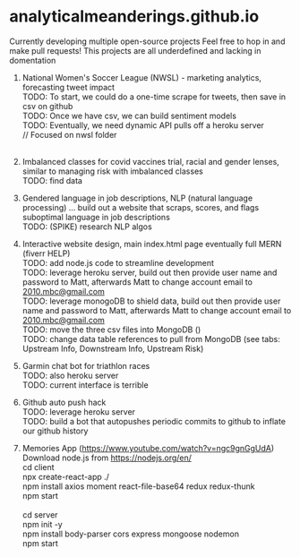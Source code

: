 # analyticalmeanderings.github.io

Currently developing multiple open-source projects
Feel free to hop in and make pull requests!
This projects are all underdefined and lacking in domentation

1) National Women's Soccer League (NWSL) - marketing analytics, forecasting tweet impact<br />
    TODO: To start, we could do a one-time scrape for tweets, then save in csv on github<br />
    TODO: Once we have csv, we can build sentiment models<br />
    TODO: Eventually, we need dynamic API pulls off a heroku server<br />
    // Focused on nwsl folder<br />
    <br />
2) Imbalanced classes for covid vaccines trial, racial and gender lenses, similar to managing risk with imbalanced classes<br />
    TODO: find data<br />

3) Gendered language in job descriptions, NLP (natural language processing) ... build out a website that scraps, scores, and flags suboptimal language in job descriptions<br />
    TODO: (SPIKE) research NLP algos<br />

4) Interactive website design, main index.html page eventually full MERN (fiverr HELP)<br />
    TODO: add node.js code to streamline development<br />
    TODO: leverage heroku server, build out then provide user name and password to Matt, afterwards Matt to change account email to 2010.mbc@gmail.com<br />
    TODO: leverage monogoDB to shield data, build out then provide user name and password to Matt, afterwards Matt to change account email to 2010.mbc@gmail.com<br />
    TODO: move the three csv files into MongoDB ()<br />
    TODO: change data table references to pull from MongoDB (see tabs: Upstream Info, Downstream Info, Upstream Risk)<br />

5) Garmin chat bot for triathlon races<br />
    TODO: also heroku server<br />
    TODO: current interface is terrible<br />

6) Github auto push hack<br />
    TODO: leverage heroku server<br />
    TODO: build a bot that autopushes periodic commits to github to inflate our github history<br />

7) Memories App (https://www.youtube.com/watch?v=ngc9gnGgUdA)<br />
    Download node.js from https://nodejs.org/en/<br />
    cd client<br />
    npx create-react-app ./<br />
    npm install axios moment react-file-base64 redux redux-thunk<br />
    npm start<br />
    <br />
    cd server<br />
    npm init -y<br />
    npm install body-parser cors express mongoose nodemon<br />
    npm start

